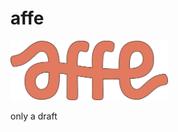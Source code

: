 # affe
<img src="https://github.com/neslisahozturk/affe/blob/main/affe/assets/affe_logo.svg" width="50%" />



only a draft
